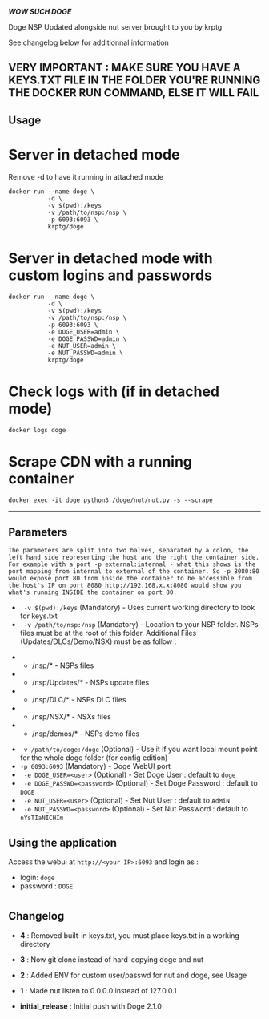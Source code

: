***WOW SUCH DOGE***

Doge NSP Updated alongside nut server brought to you by krptg

See changelog below for additionnal information

**VERY IMPORTANT : MAKE SURE YOU HAVE A KEYS.TXT FILE IN THE FOLDER YOU'RE RUNNING THE DOCKER RUN COMMAND, ELSE IT WILL FAIL**
---

## Usage
# Server in detached mode
Remove -d to have it running in attached mode
```
docker run --name doge \ 
           -d \ 
           -v $(pwd):/keys
           -v /path/to/nsp:/nsp \ 
           -p 6093:6093 \
           krptg/doge
```
# Server in detached mode with custom logins and passwords

```
docker run --name doge \ 
           -d \ 
           -v $(pwd):/keys
           -v /path/to/nsp:/nsp \ 
           -p 6093:6093 \ 
           -e DOGE_USER=admin \ 
           -e DOGE_PASSWD=admin \ 
           -e NUT_USER=admin \ 
           -e NUT_PASSWD=admin \ 
           krptg/doge
```

# Check logs with (if in detached mode)

```docker logs doge```

# Scrape CDN with a running container

```docker exec -it doge python3 /doge/nut/nut.py -s --scrape```

---

## Parameters 
```The parameters are split into two halves, separated by a colon, the left hand side representing the host and the right the container side. For example with a port -p external:internal - what this shows is the port mapping from internal to external of the container. So -p 8080:80 would expose port 80 from inside the container to be accessible from the host's IP on port 8080 http://192.168.x.x:8080 would show you what's running INSIDE the container on port 80.```


+ ` -v $(pwd):/keys` (Mandatory) - Uses current working directory to look for keys.txt
+ ` -v /path/to/nsp:/nsp` (Mandatory) - Location to your NSP folder. NSPs files must be at the root of this folder. Additional Files (Updates/DLCs/Demo/NSX) must be as follow :
- * /nsp/* - NSPs files
- * /nsp/Updates/* - NSPs update files
- * /nsp/DLC/* - NSPs DLC files
- * /nsp/NSX/* - NSXs files
- * /nsp/demos/* - NSPs demo files

+ `-v /path/to/doge:/doge` (Optional) - Use it if you want local mount point for the whole doge folder (for config edition)
+ `-p 6093:6093` (Mandatory) - Doge WebUI port
+ ` -e DOGE_USER=<user>` (Optional) - Set Doge User : default to ```doge```
+ ` -e DOGE_PASSWD=<password>` (Optional) - Set Doge Password : default to ```DOGE```
+ ` -e NUT_USER=<user>` (Optional) - Set Nut User : default to ```AdMiN```
+ ` -e NUT_PASSWD=<password>` (Optional) - Set Nut Password : default to ```nYsTIaNICHIm```

## Using the application
Access the webui at ```http://<your IP>:6093``` and login as :
* login: `doge`
* password : `DOGE`

#

## Changelog

+ **4** : Removed built-in keys.txt, you must place keys.txt in a working directory

+ **3** : Now git clone instead of hard-copying doge and nut

+ **2** : Added ENV for custom user/passwd for nut and doge, see Usage

+ **1** : Made nut listen to 0.0.0.0 instead of 127.0.0.1

+ **initial_release** : Initial push with Doge 2.1.0
